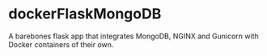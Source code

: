 # dockerFlaskMongoDB

A barebones flask app that integrates MongoDB, NGINX and Gunicorn with Docker containers of their own.
